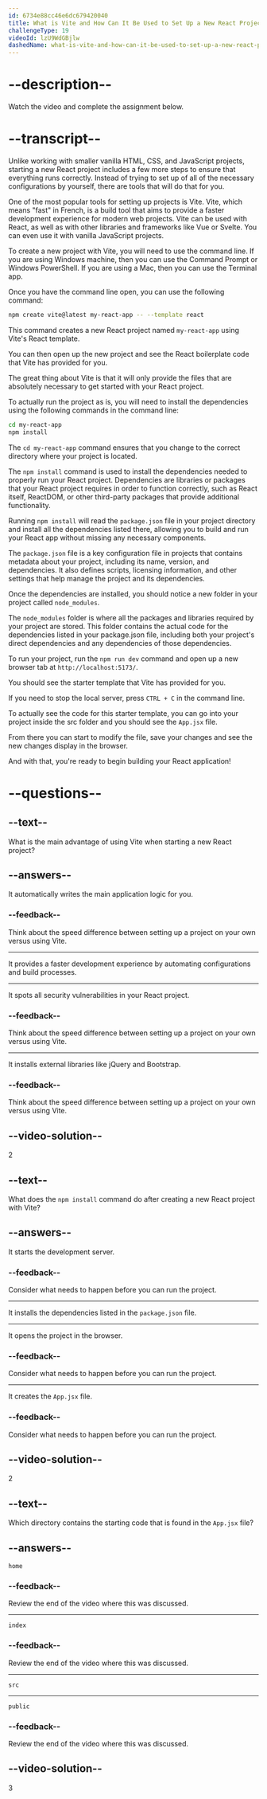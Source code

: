 ```yaml
---
id: 6734e88cc46e6dc679420040
title: What is Vite and How Can It Be Used to Set Up a New React Project?
challengeType: 19
videoId: lzU9WdGBjlw
dashedName: what-is-vite-and-how-can-it-be-used-to-set-up-a-new-react-project
---
```


# --description--

Watch the video and complete the assignment below.

# --transcript--

Unlike working with smaller vanilla HTML, CSS, and JavaScript projects, starting a new React project includes a few more steps to ensure that everything runs correctly. Instead of trying to set up of all of the necessary configurations by yourself, there are tools that will do that for you.  

One of the most popular tools for setting up projects is Vite. Vite, which means "fast" in French, is a build tool that aims to provide a faster development experience for modern web projects. Vite can be used with React, as well as with other libraries and frameworks like Vue or Svelte. You can even use it with vanilla JavaScript projects.

To create a new project with Vite, you will need to use the command line. If you are using Windows machine, then you can use the Command Prompt or Windows PowerShell. If you are using a Mac, then you can use the Terminal app.

Once you have the command line open, you can use the following command:

```bash
npm create vite@latest my-react-app -- --template react
```

This command creates a new React project named `my-react-app` using Vite's React template. 

You can then open up the new project and see the React boilerplate code that Vite has provided for you.

The great thing about Vite is that it will only provide the files that are absolutely necessary to get started with your React project. 

To actually run the project as is, you will need to install the dependencies using the following commands in the command line:

```bash
cd my-react-app
npm install
```

The `cd my-react-app` command ensures that you change to the correct directory where your project is located.

The `npm install` command is used to install the dependencies needed to properly run your React project. Dependencies are libraries or packages that your React project requires in order to function correctly, such as React itself, ReactDOM, or other third-party packages that provide additional functionality. 

Running `npm install` will read the `package.json` file in your project directory and install all the dependencies listed there, allowing you to build and run your React app without missing any necessary components.

The `package.json` file is a key configuration file in projects that contains metadata about your project, including its name, version, and dependencies. It also defines scripts, licensing information, and other settings that help manage the project and its dependencies. 

Once the dependencies are installed, you should notice a new folder in your project called `node_modules`. 

The `node_modules` folder is where all the packages and libraries required by your project are stored. This folder contains the actual code for the dependencies listed in your package.json file, including both your project's direct dependencies and any dependencies of those dependencies.

To run your project, run the `npm run dev` command and open up a new browser tab at `http://localhost:5173/`. 

You should see the starter template that Vite has provided for you.

If you need to stop the local server, press `CTRL + C` in the command line.

To actually see the code for this starter template, you can go into your project inside the src folder and you should see the `App.jsx` file. 

From there you can start to modify the file, save your changes and see the new changes display in the browser.

And with that, you're ready to begin building your React application!

# --questions--

## --text--

What is the main advantage of using Vite when starting a new React project?

## --answers--

It automatically writes the main application logic for you.

### --feedback--

Think about the speed difference between setting up a project on your own versus using Vite.

---

It provides a faster development experience by automating configurations and build processes.

---

It spots all security vulnerabilities in your React project.

### --feedback--

Think about the speed difference between setting up a project on your own versus using Vite.

---

It installs external libraries like jQuery and Bootstrap.

### --feedback--

Think about the speed difference between setting up a project on your own versus using Vite.

## --video-solution--

2

## --text--

What does the `npm install` command do after creating a new React project with Vite?

## --answers--

It starts the development server.

### --feedback--

Consider what needs to happen before you can run the project.

---

It installs the dependencies listed in the `package.json` file.

---

It opens the project in the browser.

### --feedback--

Consider what needs to happen before you can run the project.

---

It creates the `App.jsx` file.

### --feedback--

Consider what needs to happen before you can run the project.

## --video-solution--

2

## --text--

Which directory contains the starting code that is found in the `App.jsx` file?

## --answers--

`home`

### --feedback--

Review the end of the video where this was discussed.

---

`index`

### --feedback--

Review the end of the video where this was discussed.

---

`src`

---

`public`

### --feedback--

Review the end of the video where this was discussed.

## --video-solution--

3
